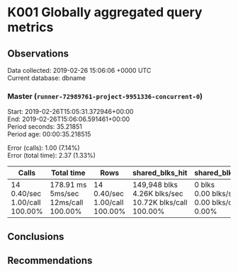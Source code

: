 # K001 Globally aggregated query metrics

## Observations ##
Data collected: 2019-02-26 15:06:06 +0000 UTC  
Current database: dbname  



### Master (`runner-72989761-project-9951336-concurrent-0`) ###
Start: 2019-02-26T15:05:31.372946+00:00  
End: 2019-02-26T15:06:06.591461+00:00  
Period seconds: 35.21851  
Period age: 00:00:35.218515  

Error (calls): 1.00 (7.14%)  
Error (total time): 2.37 (1.33%)

Calls | Total&nbsp;time | Rows | shared_blks_hit | shared_blks_read | shared_blks_dirtied | shared_blks_written | blk_read_time | blk_write_time | kcache_reads | kcache_writes | kcache_user_time_ms | kcache_system_time 
-------|------------|------|-----------------|------------------|---------------------|---------------------|---------------|----------------|--------------|---------------|---------------------|--------------------
14<br/>0.40/sec<br/>1.00/call<br/>100.00% |178.91&nbsp;ms<br/>5ms/sec<br/>12ms/call<br/>100.00% |14<br/>0.40/sec<br/>1.00/call<br/>100.00% |149,948&nbsp;blks<br/>4.26K&nbsp;blks/sec<br/>10.72K&nbsp;blks/call<br/>100.00% |0&nbsp;blks<br/>0.00&nbsp;blks/sec<br/>0.00&nbsp;blks/call<br/>0.00% |0&nbsp;blks<br/>0.00&nbsp;blks/sec<br/>0.00&nbsp;blks/call<br/>0.00% |0&nbsp;blks<br/>0.00&nbsp;blks/sec<br/>0.00&nbsp;blks/call<br/>0.00% |0.00&nbsp;ms<br/>0s/sec<br/>0s/call<br/>0.00% |0.00&nbsp;ms<br/>0s/sec<br/>0s/call<br/>0.00% |0.00&nbsp;bytes<br/>0.00&nbsp;bytes/sec<br/>0.00&nbsp;bytes/call<br/>0.00% |0.00&nbsp;bytes<br/>0.00&nbsp;bytes/sec<br/>0.00&nbsp;bytes/call<br/>0.00% |0.00&nbsp;ms<br/>0s/sec<br/>0s/call<br/>0.00% |0.00&nbsp;ms<br/>0s/sec<br/>0s/call<br/>0.00%





## Conclusions ##


## Recommendations ##

